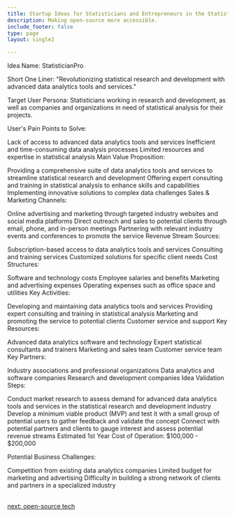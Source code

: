 ```yaml
---
title: Startup Ideas for Statisticians and Entrepreneurs in the Statistical Research & Development  Industry
description: Making open-source more accessible.
include_footer: false
type: page
layout: single2

---
```


<p>
Idea Name: StatisticianPro

Short One Liner: "Revolutionizing statistical research and development with advanced data analytics tools and services."

Target User Persona: Statisticians working in research and development, as well as companies and organizations in need of statistical analysis for their projects.

User's Pain Points to Solve:

Lack of access to advanced data analytics tools and services
Inefficient and time-consuming data analysis processes
Limited resources and expertise in statistical analysis
Main Value Proposition:

Providing a comprehensive suite of data analytics tools and services to streamline statistical research and development
Offering expert consulting and training in statistical analysis to enhance skills and capabilities
Implementing innovative solutions to complex data challenges
Sales & Marketing Channels:

Online advertising and marketing through targeted industry websites and social media platforms
Direct outreach and sales to potential clients through email, phone, and in-person meetings
Partnering with relevant industry events and conferences to promote the service
Revenue Stream Sources:

Subscription-based access to data analytics tools and services
Consulting and training services
Customized solutions for specific client needs
Cost Structures:

Software and technology costs
Employee salaries and benefits
Marketing and advertising expenses
Operating expenses such as office space and utilities
Key Activities:

Developing and maintaining data analytics tools and services
Providing expert consulting and training in statistical analysis
Marketing and promoting the service to potential clients
Customer service and support
Key Resources:

Advanced data analytics software and technology
Expert statistical consultants and trainers
Marketing and sales team
Customer service team
Key Partners:

Industry associations and professional organizations
Data analytics and software companies
Research and development companies
Idea Validation Steps:

Conduct market research to assess demand for advanced data analytics tools and services in the statistical research and development industry
Develop a minimum viable product (MVP) and test it with a small group of potential users to gather feedback and validate the concept
Connect with potential partners and clients to gauge interest and assess potential revenue streams
Estimated 1st Year Cost of Operation: $100,000 - $200,000

Potential Business Challenges:

Competition from existing data analytics companies
Limited budget for marketing and advertising
Difficulty in building a strong network of clients and partners in a specialized industry

<br>
<a href="https://workdojos.com/statistician/tech">next: open-source tech</a>
</p>